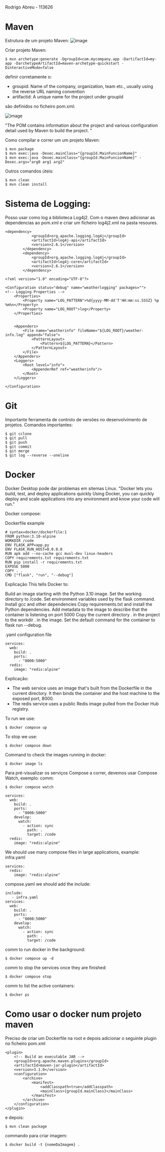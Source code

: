 Rodrigo Abreu - 113626

# Maven
Estrutura de um projeto Maven:
![image](https://github.com/user-attachments/assets/61e1957b-ef3d-450e-8e2a-696dd5819996)


Criar projeto Maven:
```
$ mvn archetype:generate -DgroupId=com.mycompany.app -DartifactId=my-app -DarchetypeArtifactId=maven-archetype-quickstart -DinteractiveMode=false
```
definir corretamente o:
- groupid: Name of the company, organization, team etc., usually using the reverse URL naming convention
- artifactid: A unique name for the project under groupId

são definidos no ficheiro pom.xml: 

![image](https://github.com/user-attachments/assets/458e25e5-1fa4-4377-b2e0-9a71c83dfc8c)

"The POM contains information about the project and various configuration detail used by Maven to build the project. "

Como compilar e correr um um projeto Maven:
```
$ mvn package
$ mvn exec:java -Dexec.mainClass="{groupId.MainFuncionName}"
$ mvn exec:java -Dexec.mainClass="{groupId.MainFuncionName}" -Dexec.args="arg0 arg1 arg2"
```
Outros comandos úteis:
```
$ mvn clean
$ mvn clean install
```

# Sistema de Logging:
Posso usar como log a biblioteca Log4j2. Com o maven devo adicionar as dependencias ao pom.xml e criar um ficheiro log4j2.xml na pasta resoures.
```
<dependency>
            <groupId>org.apache.logging.log4j</groupId>
            <artifactId>log4j-api</artifactId>
            <version>2.6.1</version>
        </dependency>
        <dependency>
            <groupId>org.apache.logging.log4j</groupId>
            <artifactId>log4j-core</artifactId>
            <version>2.6.1</version>
        </dependency>
```
```
<?xml version="1.0" encoding="UTF-8"?>

<Configuration status="debug" name="weatherlogging" packages="">
<!-- Logging Properties -->
    <Properties>
        <Property name="LOG_PATTERN">%d{yyyy-MM-dd'T'HH:mm:ss.SSSZ} %p %m%n</Property>
        <Property name="LOG_ROOT">log</Property>
    </Properties>


    <Appenders>
        <File name="weatherinfo" fileName="${LOG_ROOT}/weather-info.log" append="false">
            <PatternLayout>
                <Pattern>${LOG_PATTERN}</Pattern>
            </PatternLayout>
        </File>
    </Appenders>
    <Loggers>
        <Root level="info">
            <AppenderRef ref="weatherinfo"/>
        </Root>
    </Loggers>

</Configuration>
```

# Git 
Importante ferramenta de controlo de versões no desenvolvimento de projetos.
Comandos importantes:
```
$ git cclone
$ git pull
$ git push
$ git commit
$ git merge
$ git log --reverse --oneline
```

# Docker
Docker Desktop pode dar problemas em sitemas Linux.
"Docker lets you build, test, and deploy applications quickly
Using Docker, you can quickly deploy and scale applications into any environment and know your code will run."

Docker compose:

Dockerfile example
```
# syntax=docker/dockerfile:1
FROM python:3.10-alpine
WORKDIR /code
ENV FLASK_APP=app.py
ENV FLASK_RUN_HOST=0.0.0.0
RUN apk add --no-cache gcc musl-dev linux-headers
COPY requirements.txt requirements.txt
RUN pip install -r requirements.txt
EXPOSE 5000
COPY . .
CMD ["flask", "run", "--debug"]
```
Explicação
This tells Docker to:

Build an image starting with the Python 3.10 image.
Set the working directory to /code.
Set environment variables used by the flask command.
Install gcc and other dependencies
Copy requirements.txt and install the Python dependencies.
Add metadata to the image to describe that the container is listening on port 5000
Copy the current directory . in the project to the workdir . in the image.
Set the default command for the container to flask run --debug.

.yaml configuration file 
```
services:
  web:
    build: .
    ports:
      - "8000:5000"
  redis:
    image: "redis:alpine"
```
Explicação:
- The web service uses an image that's built from the Dockerfile in the current directory. It then binds the container and the host machine to the exposed port, 8000.
- The redis service uses a public Redis image pulled from the Docker Hub registry.

To run we use:
```
$ docker compose up
```
To stop we use:
```
$ docker compose down
```

Command to check the images running in docker:
```
$ docker image ls
```

Para pré-visualizar os serviços Compose a correr, devemos usar Compose Watch, exemplo:
comm:
```
$ docker compose watch
```
```
services:
  web:
    build: .
    ports:
      - "8000:5000"
    develop:
      watch:
        - action: sync
          path: .
          target: /code
  redis:
    image: "redis:alpine"
```

We should use many compose files in large applications, example:
infra.yaml
```
services:
  redis:
    image: "redis:alpine"
```
compose.yaml we should add the include:
```
include:
   - infra.yaml
services:
  web:
    build: .
    ports:
      - "8000:5000"
    develop:
      watch:
        - action: sync
          path: .
          target: /code
```

comm to run docker in the background:
```
$ docker compose up -d
```
comm to stop the services once they are finished:
```
$ docker compose stop
```
comm to list the active containers:
```
$ docker ps
```

# Como usar o docker num projeto maven
Preciso de criar um Dockerfile na root e depois adicionar o seguinte plugin no ficheiro pom.xml
```
<plugin>
    <!-- Build an executable JAR -->
    <groupId>org.apache.maven.plugins</groupId>
    <artifactId>maven-jar-plugin</artifactId>
    <version>3.1.0</version>
    <configuration>
        <archive>
            <manifest>
                <addClasspath>true</addClasspath>
                <mainClass>{groupId.mainClass}</mainClass>
            </manifest>
        </archive>
    </configuration>
</plugin>
```
e depois:
```
$ mvn clean package
```

commando para criar imagem:
```
$ docker build -t {nomeDaImagem} .
```
